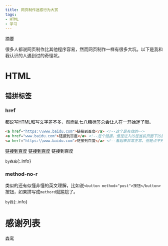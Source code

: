 ```yaml
---
title: 网页制作迷惑行为大赏
tags: 
- HTML
- 学习
---
```




摘要

<!--more-->

很多人都说网页制作比其他程序容易，然而网页制作一样有很多大坑。以下是我和我认识的人遇到过的奇怪坑。



# HTML

## 错拼标签

### href

都说写HTML和写文字差不多，然而乱七八糟标签总会让人在一开始迷了眼。

```html
<a href="https:\\www.baidu.com">链接到百度</a> <!--这个是有效的-->
<a href="www.baidu.com">链接到百度</a> <!--是个链接，但是进入的是当前页面下的目录-->
<a herf="https:\\www.baidu.com">链接到百度</a> <!--看起来非常正常，但是点不开，拼写错了href-->
```

[链接到百度](https://www.baidu.com/)
[链接到百度](https://lingrenkong.github.io/2019/10/22/common-mistakes-for-web/www.baidu.com)
链接到百度

`by森鸾`{:.info}

### method-no-r

类似的还有似懂非懂的英文理解，比如说`<button method="post">按钮</button>`按钮，如果拼写成`methord`就尴尬了。

`by我`{:.info}

# 感谢列表

森鸾